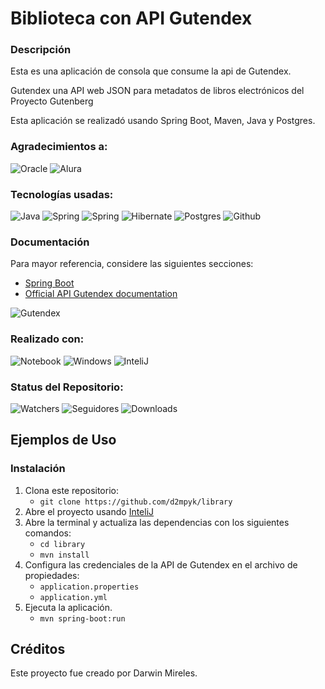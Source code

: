 # Biblioteca con API Gutendex

### Descripción 
Esta es una aplicación de consola que consume la api de Gutendex.

Gutendex una API web JSON para metadatos de libros electrónicos del Proyecto Gutenberg

Esta aplicación se realizadó usando Spring Boot, Maven, Java y Postgres.

### Agradecimientos a: 
![Oracle](https://img.shields.io/static/v1?label=Oracle&labelColor=white&style=for-the-badge&logo=Oracle&logoColor=red&message=ONE)
![Alura](https://img.shields.io/static/v1?label=Alura&labelColor=blue&style=for-the-badge&logo=Alamy&logoColor=white&message=Latam&messageColor=blue)

### Tecnologías usadas:
![Java](https://img.shields.io/badge/Java%2022-orange?style=for-the-badge&logo=openjdk&logoColor=white)
![Spring](https://img.shields.io/badge/Spring%203.3.1-green?style=for-the-badge&logo=spring&logoColor=white)
![Spring](https://img.shields.io/badge/Maven-blue?style=for-the-badge&logoColor=white)
![Hibernate](https://img.shields.io/badge/Hibernate-59666C?style=for-the-badge&logo=Hibernate&logoColor=white)
![Postgres](https://img.shields.io/badge/PostgreSQL-316192?style=for-the-badge&logo=postgresql&logoColor=white)
![Github](https://img.shields.io/badge/GitHub-black?style=for-the-badge&logo=github&logoColor=white)

### Documentación
Para mayor referencia, considere las siguientes secciones:

* [Spring Boot ](https://spring.io/projects/spring-boot)
* [Official API Gutendex documentation](https://gutendex.com/)

![Gutendex](https://github.com/d2mpyk/library/src/main/resources/images/gutendex.png)

### Realizado con:
![Notebook](https://img.shields.io/badge/Intel-Core_i7_12th-0071C5?style=for-the-badge&logo=intel&logoColor=white)
![Windows](https://img.shields.io/badge/Windows-0078D6?style=for-the-badge&logo=windows&logoColor=white)
![InteliJ](https://img.shields.io/badge/InteliJ-white.svg?style=for-the-badge)

### Status del Repositorio:
![Watchers](https://img.shields.io/github/watchers/d2mpyk/library.svg?style=for-the-badge)
![Seguidores](https://img.shields.io/github/followers/d2mpyk.svg?style=for-the-badge&label=Follow&maxAge=2592000)
![Downloads](https://img.shields.io/github/downloads/d2mpyk/library/total.svg?style=for-the-badge)

## Ejemplos de Uso
### Instalación

1. Clona este repositorio:
   * `git clone https://github.com/d2mpyk/library`
2. Abre el proyecto usando [InteliJ](https://www.jetbrains.com/es-es/idea/download/?section=windows)
3. Abre la terminal y actualiza las dependencias con los siguientes comandos: 
   * `cd library`
   * `mvn install`
3. Configura las credenciales de la API de Gutendex en el archivo de propiedades: 
   * `application.properties` 
   * `application.yml`
4. Ejecuta la aplicación.
   * `mvn spring-boot:run`



## Créditos
Este proyecto fue creado por Darwin Mireles.






